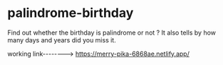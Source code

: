 # palindrome-birthday

Find out whether the birthday is palindrome or not ? It also tells by how many days and years did you miss it.

working link--------> https://merry-pika-6868ae.netlify.app/